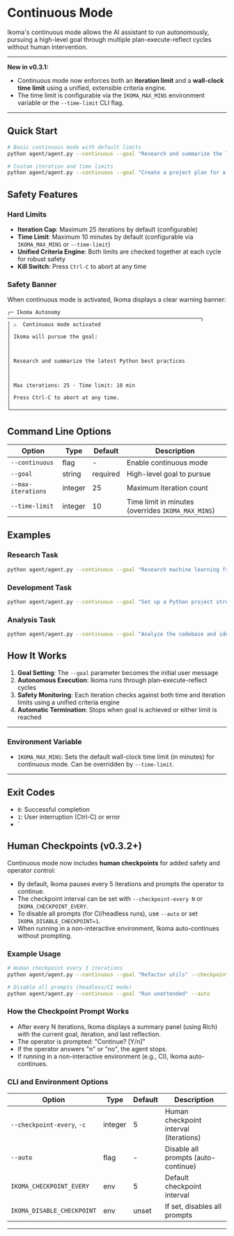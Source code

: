 # Continuous Mode

Ikoma's continuous mode allows the AI assistant to run autonomously, pursuing a high-level goal through multiple plan-execute-reflect cycles without human intervention.

---

**New in v0.3.1:**
- Continuous mode now enforces both an **iteration limit** and a **wall-clock time limit** using a unified, extensible criteria engine.
- The time limit is configurable via the `IKOMA_MAX_MINS` environment variable or the `--time-limit` CLI flag.

---

## Quick Start

```bash
# Basic continuous mode with default limits
python agent/agent.py --continuous --goal "Research and summarize the latest Python best practices"

# Custom iteration and time limits
python agent/agent.py --continuous --goal "Create a project plan for a web application" --max-iterations 10 --time-limit 15
```

## Safety Features

### Hard Limits
- **Iteration Cap**: Maximum 25 iterations by default (configurable)
- **Time Limit**: Maximum 10 minutes by default (configurable via `IKOMA_MAX_MINS` or `--time-limit`)
- **Unified Criteria Engine**: Both limits are checked together at each cycle for robust safety
- **Kill Switch**: Press `Ctrl-C` to abort at any time

### Safety Banner
When continuous mode is activated, Ikoma displays a clear warning banner:

```
┌─ Ikoma Autonomy ──────────────────────────────────────────────────────────────┐
│ ⚠  Continuous mode activated                                                  │
│ Ikoma will pursue the goal:                                                  │
│                                                                               │
│ Research and summarize the latest Python best practices                       │
│                                                                               │
│ Max iterations: 25 · Time limit: 10 min                                      │
│ Press Ctrl-C to abort at any time.                                           │
└───────────────────────────────────────────────────────────────────────────────┘
```

## Command Line Options

| Option | Type | Default | Description |
|--------|------|---------|-------------|
| `--continuous` | flag | - | Enable continuous mode |
| `--goal` | string | required | High-level goal to pursue |
| `--max-iterations` | integer | 25 | Maximum iteration count |
| `--time-limit` | integer | 10 | Time limit in minutes (overrides `IKOMA_MAX_MINS`) |

## Examples

### Research Task
```bash
python agent/agent.py --continuous --goal "Research machine learning frameworks for beginners and create a comparison document"
```

### Development Task
```bash
python agent/agent.py --continuous --goal "Set up a Python project structure with testing, linting, and documentation" --max-iterations 15
```

### Analysis Task
```bash
python agent/agent.py --continuous --goal "Analyze the codebase and identify potential improvements" --time-limit 20
```

## How It Works

1. **Goal Setting**: The `--goal` parameter becomes the initial user message
2. **Autonomous Execution**: Ikoma runs through plan-execute-reflect cycles
3. **Safety Monitoring**: Each iteration checks against both time and iteration limits using a unified criteria engine
4. **Automatic Termination**: Stops when goal is achieved or either limit is reached

---

### Environment Variable
- `IKOMA_MAX_MINS`: Sets the default wall-clock time limit (in minutes) for continuous mode. Can be overridden by `--time-limit`.

---

## Exit Codes

- `0`: Successful completion
- `1`: User interruption (Ctrl-C) or error
- `

## Human Checkpoints (v0.3.2+)

Continuous mode now includes **human checkpoints** for added safety and operator control:

- By default, Ikoma pauses every 5 iterations and prompts the operator to continue.
- The checkpoint interval can be set with `--checkpoint-every N` or `IKOMA_CHECKPOINT_EVERY`.
- To disable all prompts (for CI/headless runs), use `--auto` or set `IKOMA_DISABLE_CHECKPOINT=1`.
- When running in a non-interactive environment, Ikoma auto-continues without prompting.

### Example Usage

```bash
# Human checkpoint every 3 iterations
python agent/agent.py --continuous --goal "Refactor utils" --checkpoint-every 3

# Disable all prompts (headless/CI mode)
python agent/agent.py --continuous --goal "Run unattended" --auto
```

### How the Checkpoint Prompt Works
- After every N iterations, Ikoma displays a summary panel (using Rich) with the current goal, iteration, and last reflection.
- The operator is prompted: "Continue? [Y/n]"
- If the operator answers "n" or "no", the agent stops.
- If running in a non-interactive environment (e.g., CI), Ikoma auto-continues.

### CLI and Environment Options

| Option | Type | Default | Description |
|--------|------|---------|-------------|
| `--checkpoint-every`, `-c` | integer | 5 | Human checkpoint interval (iterations) |
| `--auto` | flag | - | Disable all prompts (auto-continue) |
| `IKOMA_CHECKPOINT_EVERY` | env | 5 | Default checkpoint interval |
| `IKOMA_DISABLE_CHECKPOINT` | env | unset | If set, disables all prompts |

---